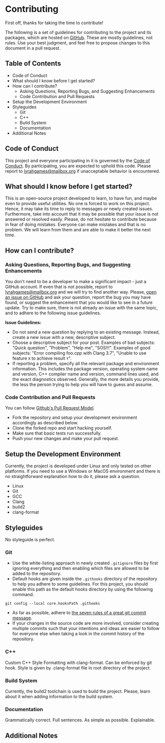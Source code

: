 # Contributing

First off, thanks for taking the time to contribute!

The following is a set of guidelines for contributing to the project and its packages, which are hosted on [GitHub](https://github.com/lyrahgames/pxart).
These are mostly guidelines, not rules.
Use your best judgment, and feel free to propose changes to this document in a pull request.

## Table of Contents
<!-- MarkdownTOC -->

- Code of Conduct
- What should I know before I get started?
- How can I contribute?
    - Asking Questions, Reporting Bugs, and Suggesting Enhancements
    - Code Contribution and Pull Requests
- Setup the Development Environment
- Styleguides
    - Git
    - C++
    - Build System
    - Documentation
- Additional Notes

<!-- /MarkdownTOC -->


## Code of Conduct
This project and everyone participating in it is governed by the [Code of Conduct](CODE_OF_CONDUCT.md).
By participating, you are expected to uphold this code.
Please report to lyrahgames@mailbox.org if unacceptable behavior is encountered.

## What should I know before I get started?
This is an open-source project developed to learn, to have fun, and maybe even to provide useful utilities.
No one is forced to work on this project.
Hence, it may take its time to reply to messages or newly created issues.
Furthermore, take into account that it may be possible that your issue is not answered or resolved easily.
Please, do not hesitate to contribute because in fear of doing mistakes.
Everyone can make mistakes and that is no problem.
We will learn from them and are able to make it better the next time.

## How can I contribute?
### Asking Questions, Reporting Bugs, and Suggesting Enhancements
You don't need to be a developer to make a significant impact - just a GitHub account.
If even that is not possible, report to lyrahgames@mailbox.org and we will try to find another way.
Please, [open an issue on GitHub](https://github.com/lyrahgames/pxart/issues) and ask your question, report the bug you may have found, or suggest the enhancement that you would like to see in a future update.
Try to make sure, there is not already an issue with the same topic, and to adhere to the following issue guidelines.

**Issue Guidelines:**
- Do not send a new question by replying to an existing message. Instead, create a new issue with a new, descriptive subject.
- Choose a descriptive subject for your post. Examples of bad subjects: "Quick question", "Problem", "Help me", "SOS!!!". Examples of good subjects: "Error compiling foo.cpp with Clang 3.7", "Unable to use feature `X` to achieve result `Y`".
- If reporting a problem, specify all the relevant package and environment information. This includes the package version, operating system name and version, C++ compiler name and version, command lines used, and the exact diagnostics observed. Generally, the more details you provide, the less the person trying to help you will have to guess and assume.

### Code Contribution and Pull Requests
You can follow [Github's Pull Request Model](https://docs.github.com/en/github/collaborating-with-issues-and-pull-requests/creating-a-pull-request-from-a-fork).
- Fork the repository and setup your development environment accordingly as described below.
- Clone the forked repo and start hacking yourself.
- Make sure that basic tests run successfully.
- Push your new changes and make your pull request.

## Setup the Development Environment
Currently, the project is developed under Linux and only tested on other platforms.
If you need to use a Windows or MacOS environment and there is no straightforward explanation how to do it, please ask a question.

- Linux
- Git
- GCC
- Clang
- build2
- clang-format

## Styleguides
No styleguide is perfect.

### Git
- Use the white-listing approach in newly created `.gitignore` files by first ignoring everything and then enabling which files are allowed to be added to the repository.
- Default hooks are given inside the `.githooks` directory of the repository to help you adhere to some guidelines.
For this project, you should enable this path as the default hooks directory by using the following command.
```
git config --local core.hooksPath .githooks
```
- As far as possible, adhere to [the seven rules of a great git commit message](https://chris.beams.io/posts/git-commit/).
- If your changes in the source code are more involved, consider creating multiple commits such that your intentions and ideas are easier to follow for everyone else when taking a look in the commit history of the repository.

### C++
Custom C++ Style
Formatting with clang-format. Can be enforced by git hook.
Style is given by .clang-format file in root directory of the project.

### Build System
Currently, the build2 toolchain is used to build the project.
Please, learn about it when adding information to the build system.

### Documentation
Grammatically correct.
Full sentences.
As simple as possible.
Explainable.

## Additional Notes